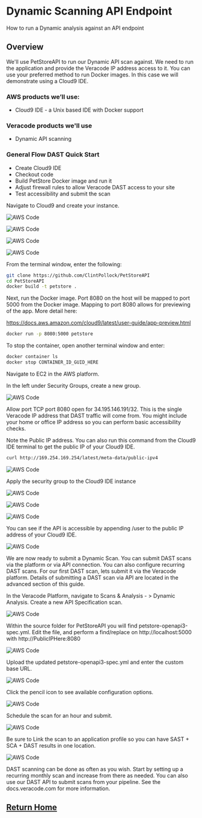 # Dynamic Scanning API Endpoint

How to run a Dynamic analysis against an API endpoint

## Overview

We'll use PetStoreAPI to run our Dynamic API scan against.  We need to run the application and provide the Veracode IP address access to it.
You can use your preferred method to run Docker images.  In this case we will demonstrate using a Cloud9 IDE.

### AWS products we’ll use:

* Cloud9 IDE - a Unix based IDE with Docker support

### Veracode products we'll use

* Dynamic API scanning

### General Flow DAST Quick Start
* Create Cloud9 IDE
* Checkout code
* Build PetStore Docker image and run it
* Adjust firewall rules to allow Veracode DAST access to your site
* Test accessibility and submit the scan

Navigate to Cloud9 and create your instance.

![AWS Code](images/1-QuickStartDAST.png)


![AWS Code](images/2-QuickStartDAST.png)


![AWS Code](images/3-QuickStartDAST.png)


![AWS Code](images/4-QuickStartDAST.png)

From the terminal window, enter the following:

```bash
git clone https://github.com/ClintPollock/PetStoreAPI
cd PetStoreAPI
docker build -t petstore .

```
Next, run the Docker image.  Port 8080 on the host will be mapped to port 5000 from the Docker image.  Mapping to port 8080 allows for previewing of the app. More detail here:

https://docs.aws.amazon.com/cloud9/latest/user-guide/app-preview.html   

```bash
docker run -p 8080:5000 petstore

```

To stop the container, open another terminal window and enter:

```bash
docker container ls
docker stop CONTAINER_ID_GUID_HERE
```

Navigate to EC2 in the AWS platform.

In the left under Security Groups, create a new group.

![AWS Code](images/7-QuickStartDAST.png)


Allow port TCP port 8080 open for 34.195.146.191/32.  This is the single Veracode IP address that DAST traffic will come from. You might include your home or office IP address so you can perform basic accessibility checks.

Note the Public IP address.  You can also run this command from the Cloud9 IDE terminal to get the public IP of your Cloud9 IDE.

```bash
curl http://169.254.169.254/latest/meta-data/public-ipv4
```

![AWS Code](images/8-QuickStartDAST.png)

Apply the security group to the Cloud9 IDE instance

![AWS Code](images/9-QuickStartDAST.png)


![AWS Code](images/10-QuickStartDAST.png)


![AWS Code](images/11-QuickStartDAST.png)

You can see if the API is accessible by appending /user to the public IP address of your Cloud9 IDE.

![AWS Code](images/12-QuickStartDAST.png)

We are now ready to submit a Dynamic Scan.  You can submit DAST scans via the platform or via API connection.  You can also configure recurring DAST scans.  For our first DAST scan, lets submit it via the Veracode platform.  Details of submitting a DAST scan via API are located in the advanced section of this guide.

In the Veracode Platform, navigate to Scans & Analysis - > Dynamic Analysis.  Create a new API Specification scan.

![AWS Code](images/13-QuickStartDAST.png)

Within the source folder for PetStoreAPI you will find petstore-openapi3-spec.yml.  Edit the file, and perform a find/replace on http://localhost:5000 with http://PublicIPHere:8080

![AWS Code](images/14-QuickStartDAST.png)

Upload the updated petstore-openapi3-spec.yml and enter the custom base URL.

![AWS Code](images/15-QuickStartDAST.png)

Click the pencil icon to see available configuration options.

![AWS Code](images/16-QuickStartDAST.png)

Schedule the scan for an hour and submit.

![AWS Code](images/17-QuickStartDAST.png)

Be sure to Link the scan to an application profile so you can have SAST + SCA + DAST results in one location.

![AWS Code](images/18-QuickStartDAST.png)

DAST scanning can be done as often as you wish.  Start by setting up a recurring monthly scan and increase from there as needed.  You can also use our DAST API to submit scans from your pipeline.  See the docs.veracode.com for more information.

## [Return Home](/)